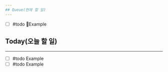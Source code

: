 ```yaml
---          
## Queue(현재 할 일)
---   
```

- [ ] #todo Example


## Today(오늘 할 일)
---   
- [ ] #todo Example
- [ ] #todo Example
